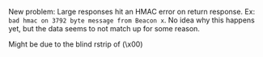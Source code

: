 <!-- PROBLEM:

I think the problem is that the pipe has no data, and as such bugs out the logic, especially with the chunking.

Old iterations would just send the data back, no matter how big the size, which would allow it to proceed, and check in to teamserver?

So, I think thta I'll have to edit the contorller logic to be okay with a 0 size chunk:

[+] Sent ICMP REPLY seq=1, len=5
[+] New seq=0 packet received from 172.19.240.1, ID=6600
[+] seq=0 content: b''
[-] seq=0 payload too short to contain length -->


New problem:
 Large responses hit an HMAC error on return response. Ex: `bad hmac on 3792 byte message from Beacon x`. No idea why this happens yet, but the data seems to not match up for some reason.

 Might be due to the blind rstrip of (\x00)